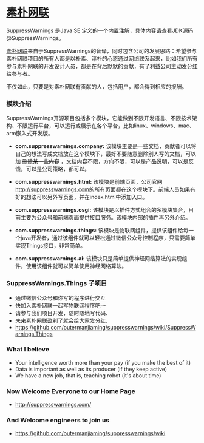 [素朴网联](http://suppresswarnings.com)
===
SuppressWarnings 是Java SE 定义的一个内置注解，具体内容请查看JDK源码@SuppressWarnings。

[素朴网联](http://suppresswarnings.com)来自于SuppressWarnings的音译，同时包含公司的发展思路：希望参与素朴网联项目的所有人都是以朴素、淳朴的心态通过网络联系起来，比如我们所有参与素朴网联的开发设计人员，都是在背后默默的贡献，有了利益公司主动发分红给参与者。

不仅如此，只要是对素朴网联有贡献的人，包括用户，都会得到相应的报酬。



### 模块介绍
SuppressWarnings开源项目包括多个模块，它能做到不限开发语言、不限技术架构、不限运行平台，可以运行或展示在各个平台，比如linux、windows、mac、arm嵌入式开发版。

* **com.suppresswarnings.company:** 该模块主要是一些文档，贡献者可以将自己的想法写成文档放在这个模块下，最好不要随意删除别人写的文档，可以加 ~~删除某一些内容~~ ，文档内容不限，方向不限，可以是产品说明，可以是反馈，可以是公司策略，都可以。

* **com.suppresswarnings.html:** 该模块是前端页面，公司官网<http://suppresswarnings.com>的所有页面都在这个模块下。前端人员如果有好的想法可以另外写页面，并在index.html中添加入口。

* **com.suppresswarnings.osgi:** 该模块是以插件方式组合的多模块集合，目前主要为公众号和前端页面提供接口服务。该模块内部的插件再另外介绍。

* **com.suppresswarnings.things:** 该模块是物联网组件，提供该组件给每一个java开发者，通过该组件就可以轻松通过微信公众号控制程序，只需要简单实现Things接口，非常简单。

* **com.suppresswarnings.ai:** 该模块只是简单提供神经网络算法的实现组件，使用该组件就可以简单使用神经网络算法。



### SuppressWarnings.Things 子项目
* 通过微信公众号和你写的程序进行交互
* 快加入素朴网联一起写物联网程序吧～
* 请参与我们项目开发，随时随地写代码.
* 未来素朴网联盈利了就会给大家发分红.
* https://github.com/outermanjiaming/suppresswarnings/wiki/SuppressWarnings.Things

### What I believe

* Your intelligence worth more than your pay (if you make the best of it)
* Data is important as well as its producer (if they keep active)
* We have a new job, that is, teaching robot (it's about time)


### Now Welcome Everyone to our Home Page
* http://suppresswarnings.com/

### And Welcome engineers to join us
* https://github.com/outermanjiaming/suppresswarnings/wiki

